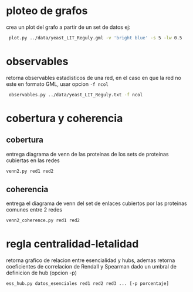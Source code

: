 
# ploteo de grafos
crea un plot del grafo a partir de un set de datos
ej:
```bash
 plot.py ../data/yeast_LIT_Reguly.gml -v 'bright blue' -s 5 -lw 0.5 
```

# observables
retorna observables estadisticos de una red, en el caso en que la red no este en formato GML, usar opcion ```-f ncol```

```bash
 observables.py ../data/yeast_LIT_Reguly.txt -f ncol
 ```
 
# cobertura y coherencia
## cobertura
 entrega diagrama de venn de las proteinas de los sets de proteinas cubiertas en las redes
 ```bash
 venn2.py red1 red2
 ```
## coherencia
 entrega el diagrama de venn del set de enlaces cubiertos por las proteinas comunes entre 2 redes
 ```bash
 venn2_coherence.py red1 red2
 ```

# regla centralidad-letalidad
retorna grafico de relacion entre esencialidad y hubs, ademas retorna coeficientes de correlacion de Rendall y Spearman dado un umbral de definicion de hub (opcion -p)
```bash
ess_hub.py datos_esenciales red1 red2 red3 ... [-p porcentaje]
```
